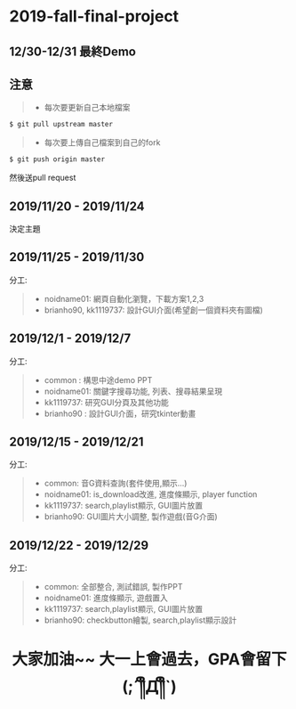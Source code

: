 # 2019-fall-final-project
## 12/30-12/31 最終Demo
## 注意
> * 每次要更新自己本地檔案
```bash
$ git pull upstream master
```
> * 每次要上傳自己檔案到自己的fork
```bash
$ git push origin master
```
然後送pull request

## 2019/11/20 - 2019/11/24
決定主題
## 2019/11/25 - 2019/11/30
分工:
> * noidname01: 網頁自動化瀏覽，下載方案1,2,3
> * brianho90, kk1119737: 設計GUI介面(希望創一個資料夾有圖檔)
## 2019/12/1 - 2019/12/7
分工:
> * common : 構思中途demo PPT
> * noidname01: 關鍵字搜尋功能, 列表、搜尋結果呈現
> * kk1119737: 研究GUI分頁及其他功能
> * brianho90 : 設計GUI介面，研究tkinter動畫
## 2019/12/15 - 2019/12/21
分工:
> * common: 音G資料查詢(套件使用,顯示...)
> * noidname01: is_download改進, 進度條顯示, player function
> * kk1119737: search,playlist顯示, GUI圖片放置
> * brianho90: GUI圖片大小調整, 製作遊戲(音G介面)
## 2019/12/22 - 2019/12/29
分工:
> * common: 全部整合, 測試錯誤, 製作PPT
> * noidname01: 進度條顯示, 遊戲置入
> * kk1119737: search,playlist顯示, GUI圖片放置
> * brianho90: checkbutton繪製, search,playlist顯示設計

<h1 style="text-align:center">大家加油~~ 大一上會過去，GPA會留下(;´༎ຶД༎ຶ`)</h1>
